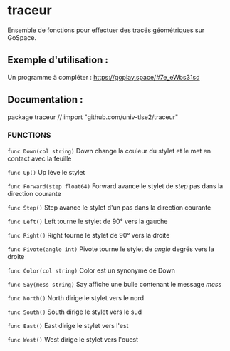 # traceur

Ensemble de fonctions pour effectuer des tracés géométriques
sur GoSpace.

## Exemple d'utilisation :

Un programme à compléter :
https://goplay.space/#7e_eWbs31sd

## Documentation :
package traceur // import "github.com/univ-tlse2/traceur"


### FUNCTIONS

`func Down(col string)`
    Down change la couleur du stylet et le met en contact avec la feuille

`func Up()`
    Up lève le stylet

`func Forward(step float64)`
    Forward avance le stylet de _step_ pas dans la direction courante

`func Step()`
    Step avance le stylet d'un pas dans la direction courante

`func Left()`
    Left tourne le stylet de 90° vers la gauche

`func Right()`
    Right tourne le stylet de 90° vers la droite

`func Pivote(angle int)`
    Pivote tourne le stylet de _angle_ degrés vers la droite

`func Color(col string)`
    Color est un synonyme de Down

`func Say(mess string)`
    Say affiche une bulle contenant le message _mess_

`func North()`
    North dirige le stylet vers le nord

`func South()`
    South dirige le stylet vers le sud

`func East()`
    East dirige le stylet vers l'est

`func West()`
    West dirige le stylet vers l'ouest











